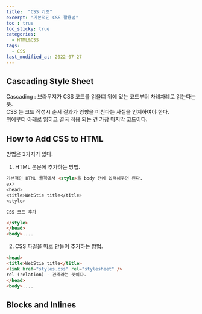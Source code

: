 ```yaml
---
title:  "CSS 기초"
excerpt: "기본적인 CSS 활용법"
toc : true
toc_sticky: true
categories:
  - HTML&CSS
tags:
  - CSS
last_modified_at: 2022-07-27
---
```

## Cascading Style Sheet
Cascading : 브라우저가 CSS 코드를 읽을떄 위에 있는 코드부터 차례차례로 읽는다는 뜻.  
CSS 는 코드 작성시 순서 결과가 영향을 미친다는 사실을 인지하여야 한다.  
위에부터 아래로 읽히고 결국 적용 되는 건 가장 마지막 코드이다.

## How to Add CSS to HTML
방법은 2가지가 있다.
1. HTML 본문에 추가하는 방법.

```html
기본적인 HTML 골격에서 <style>을 body 전에 입력해주면 된다.
ex)
<head>
<title>WebStie title</title>
<style>

CSS 코드 추가

</style>
</head>
<body>....
```
2. CSS 파일을 따로 만들어 추가하는 방법.

```html
<head>
<title>WebStie title</title>
<link href="styles.css" rel="stylesheet" />
rel (relation) - 관계라는 뜻이다.
</head>
<body>....
```
## Blocks and Inlines
